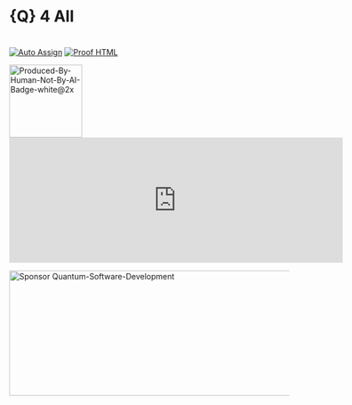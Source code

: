 # {Q} 4 All


#

[![Auto Assign](https://github.com/AI-Powered-Bots/demo-repository/actions/workflows/auto-assign.yml/badge.svg)](https://github.com/AI-Powered-Bots/demo-repository/actions/workflows/auto-assign.yml) [![Proof HTML](https://github.com/AI-Powered-Bots/demo-repository/actions/workflows/proof-html.yml/badge.svg)](https://github.com/AI-Powered-Bots/demo-repository/actions/workflows/proof-html.yml)






<img width="131" alt="Produced-By-Human-Not-By-AI-Badge-white@2x" src="https://github.com/MindfulAI-Copilots-Bots/.github/assets/113218619/7499a095-0756-4207-9a9f-d72f2308d21a">

<iframe src="https://github.com/sponsors/Quantum-Software-Development/card" title="Sponsor Quantum-Software-Development" height="225" width="600" style="border: 0;"></iframe>


<img width="600"          src="https://github.com/sponsors/Quantum-Software-Development/card" title="Sponsor Quantum-Software-Development" height="225" width="600" style="border: 0;"></iframe>

